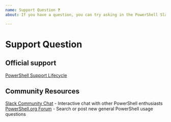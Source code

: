 ```yaml
---
name: Support Question ❓
about: If you have a question, you can try asking in the PowerShell Slack channel first. If you need official support, refer to the [PowerShell Support Lifecycle](http://aka.ms/pslifecycle)

---
```


# Support Question

## Official support

[PowerShell Support Lifecycle](http://aka.ms/pslifecycle)

## Community Resources

[Slack Community Chat](https://powershell.slack.com) - Interactive chat with other PowerShell enthusiasts
[PowerShell.org Forum](https://powershell.org/forums/) - Search or post new general PowerShell usage questions
